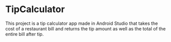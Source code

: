 # TipCalculator 
This project is a tip calculator app made in Android Studio that
takes the cost of a restaurant bill and returns the tip amount
as well as the total of the entire bill after tip.
